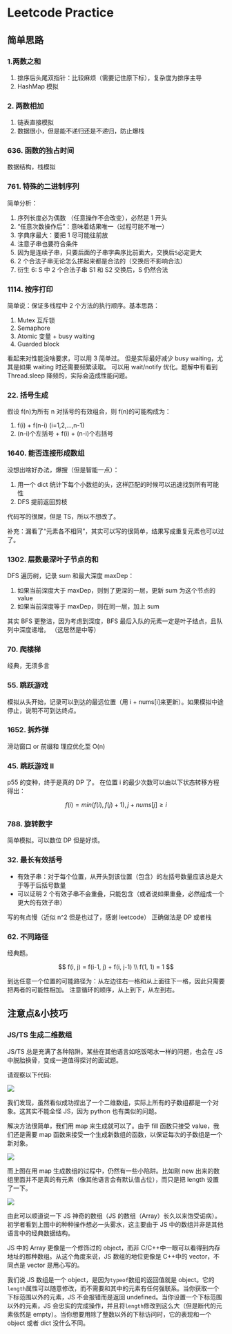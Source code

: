 # Leetcode Practice

## 简单思路

### 1.两数之和

1. 排序后头尾双指针：比较麻烦（需要记住原下标），复杂度为排序主导
2. HashMap 模拟

### 2. 两数相加

1. 链表直接模拟
2. 数据很小，但是能不递归还是不递归，防止爆栈

### 636. 函数的独占时间

数据结构，栈模拟

### 761. 特殊的二进制序列

简单分析：

1. 序列长度必为偶数 （任意操作不会改变），必然是 1 开头
2. “任意次数操作后”：意味着结果唯一（过程可能不唯一）
3. 字典序最大：要把 1 尽可能往前放
4. 注意子串也要符合条件
5. 因为是连续子串，只要后面的子串字典序比前面大，交换后`S`必定更大
6. 2 个合法子串无论怎么拼起来都是合法的（交换后不影响合法）
7. 衍生 6: S 中 2 个合法子串 S1 和 S2 交换后，S 仍然合法

### 1114. 按序打印

简单说：保证多线程中 2 个方法的执行顺序。基本思路：

1. Mutex 互斥锁
2. Semaphore
3. Atomic 变量 + busy waiting
4. Guarded block

看起来对性能没啥要求，可以用 3 简单过。
但是实际最好减少 busy waiting，尤其是如果 waiting 时还需要频繁读取。
可以用 wait/notify 优化。题解中有看到 Thread.sleep 降频的，实际会造成性能问题。

### 22. 括号生成

假设 f(n)为所有 n 对括号的有效组合，则 f(n)的可能构成为：

1. f(i) + f(n-i) (i=1,2,...,n-1)
2. (n-i)个左括号 + f(i) + (n-i)个右括号

### 1640. 能否连接形成数组

没想出啥好办法，爆搜（但是智能一点）：

1. 用一个 dict 统计下每个小数组的头，这样匹配的时候可以迅速找到所有可能性
2. DFS 提前返回剪枝

代码写的很屎，但是 TS，所以不想改了。

补充：漏看了“元素各不相同”，其实可以写的很简单，结果写成重复元素也可以过了。

### 1302. 层数最深叶子节点的和

DFS 遍历树，记录 sum 和最大深度 maxDep：

1. 如果当前深度大于 maxDep，则到了更深的一层，更新 sum 为这个节点的 value
2. 如果当前深度等于 maxDep，则在同一层，加上 sum

其实 BFS 更整洁，因为考虑到深度，BFS 最后入队的元素一定是叶子结点，且队列中深度递增。
（这居然是中等）

### 70. 爬楼梯

经典，无须多言

### 55. 跳跃游戏

模拟从头开始，记录可以到达的最远位置（用 i + nums[i]来更新）。如果模拟中途停止，说明不可到达终点。

### 1652. 拆炸弹

滑动窗口 or 前缀和
理应优化至 O(n)

### 45. 跳跃游戏 II

p55 的变种，终于是真的 DP 了。
在位置 i 的最少次数可以由以下状态转移方程得出：

$$
f(i) = min(f(i), f(j) + 1), j + nums[j] \geq i
$$

### 788. 旋转数字

简单模拟。可以数位 DP 但是好烦。

### 32. 最长有效括号

- 有效子串：对于每个位置，从开头到该位置（包含）的左括号数量应该总是大于等于后括号数量
- 可以证明 2 个有效子串不会重叠，只能包含（或者说如果重叠，必然组成一个更大的有效子串）

写的有点慢（近似 n^2 但是也过了，感谢 leetcode）
正确做法是 DP 或者栈

### 62. 不同路径

经典题。

$$
f(i, j) = f(i-1, j) + f(i, j-1) \\
f(1, 1) = 1
$$

到达任意一个位置的可能路径为：从左边往右一格和从上面往下一格，因此只需要把两者的可能性相加。
注意循环的顺序，从上到下，从左到右。

## 注意点&小技巧

### JS/TS 生成二维数组

JS/TS 总是充满了各种陷阱。某些在其他语言如吃饭喝水一样的问题，也会在 JS 中脱胎换骨，变成一道值得探讨的面试题。

请观察以下代码:

<img src="./img/js-dim-arr.png" />

我们发现，虽然看似成功捏出了一个二维数组，实际上所有的子数组都是一个对象。这其实不能全怪 JS，因为 python 也有类似的问题。

解决方法很简单，我们用 map 来生成就可以了。由于 fill 函数只接受 value，我们还是需要 map 函数来接受一个生成新数组的函数，以保证每次的子数组是一个新对象。

<img src="./img/js-dim-arr-correct.png" />

而上图在用 map 生成数组的过程中，仍然有一些小陷阱。比如刚 new 出来的数组里面并不是真的有元素（像其他语言会有默认值占位），而只是把 length 设置了一下。

<img src="./img/js-arr-len.png" />

由此可以顺道说一下 JS 神奇的数组（JS 的数组（Array）长久以来饱受诟病）。初学者看到上图中的种种操作想必一头雾水，这主要由于 JS 中的数组并非是其他语言中的经典数据结构。

JS 中的 Array 更像是一个修饰过的 object，而非 C/C++中一眼可以看得到内存地址的那种数组。从这个角度来说，JS 数组的地位更像是 C++中的 vector，不同点是 vector 是用心写的。

我们说 JS 数组是一个 object，是因为`typeof`数组的返回值就是 object。它的`length`属性可以随意修改，而不需要和其中的元素有任何强联系。当你获取一个下标范围以外的元素，JS 不会报错而是返回 undefined。当你设置一个下标范围以外的元素，JS 会忠实的完成操作，并且将`length`修改到这么大（但是断代的元素依然是 empty）。当你想要用除了整数以外的下标访问时，它的表现和一个 object 或者 dict 没什么不同。
